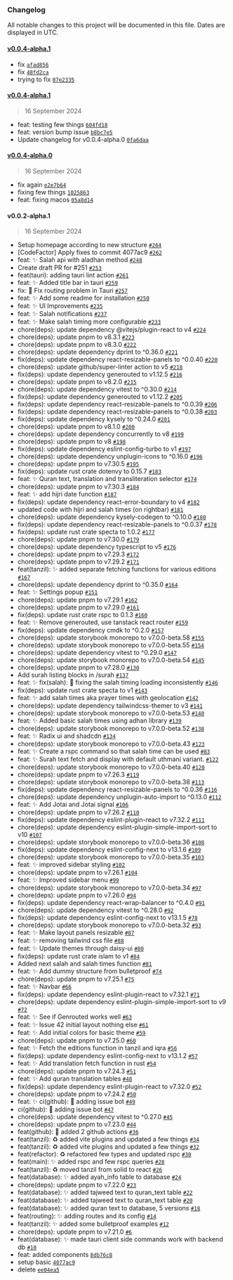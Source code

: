 ### Changelog

All notable changes to this project will be documented in this file. Dates are displayed in UTC.

#### [v0.0.4-alpha.1](https://github.com/spa5k/Siraat/compare/v0.0.4-alpha.1...v0.0.4-alpha.1)

- fix [`afad856`](https://github.com/spa5k/Siraat/commit/afad856593708860da35af007ffaa482fde10897)
- fix [`48fd2ca`](https://github.com/spa5k/Siraat/commit/48fd2ca6745a1d4cc0616c6f9ae8e708df8a0502)
- trying to fix [`07e2335`](https://github.com/spa5k/Siraat/commit/07e2335f0d8b73e3c2f04624a7fb929d3af346f0)

#### [v0.0.4-alpha.1](https://github.com/spa5k/Siraat/compare/v0.0.4-alpha.0...v0.0.4-alpha.1)

> 16 September 2024

- feat: testing few things [`604fd18`](https://github.com/spa5k/Siraat/commit/604fd182d4c3b548dcfddd96a09e4225ab414906)
- feat: version bump issue [`b8bc7e5`](https://github.com/spa5k/Siraat/commit/b8bc7e5e349fb42e3ad7633456e734d67fe58227)
- Update changelog for v0.0.4-alpha.0 [`0fa6daa`](https://github.com/spa5k/Siraat/commit/0fa6daa4f6804f854198b2ab4f08b0355d49430c)

#### [v0.0.4-alpha.0](https://github.com/spa5k/Siraat/compare/v0.0.2-alpha.1...v0.0.4-alpha.0)

> 16 September 2024

- fix again [`e2e7b64`](https://github.com/spa5k/Siraat/commit/e2e7b64f29effffc9f206980f79706b9e2715995)
- fixing few things [`1025863`](https://github.com/spa5k/Siraat/commit/1025863f908716d100641c9c6d7d8d7333df1b16)
- feat: fixing macos [`05a8d14`](https://github.com/spa5k/Siraat/commit/05a8d144c3f196ec21b00893bac2a1828415ca96)

#### v0.0.2-alpha.1

> 16 September 2024

- Setup homepage according to new structure [`#264`](https://github.com/spa5k/Siraat/pull/264)
- [CodeFactor] Apply fixes to commit 4077ac9 [`#262`](https://github.com/spa5k/Siraat/pull/262)
- feat: :sparkles: Salah api with aladhan method [`#248`](https://github.com/spa5k/Siraat/pull/248)
- Create draft PR for #251 [`#253`](https://github.com/spa5k/Siraat/pull/253)
- feat(tauri): adding tauri lint action [`#261`](https://github.com/spa5k/Siraat/pull/261)
- feat: :sparkles: Added title bar in tauri [`#259`](https://github.com/spa5k/Siraat/pull/259)
- fix: :bug: Fix routing problem in Tauri [`#257`](https://github.com/spa5k/Siraat/pull/257)
- feat: :sparkles: Add some readme for installation [`#250`](https://github.com/spa5k/Siraat/pull/250)
- feat: :sparkles: UI Improvements [`#235`](https://github.com/spa5k/Siraat/pull/235)
- feat: :sparkles: Salah notifications [`#237`](https://github.com/spa5k/Siraat/pull/237)
- feat: :sparkles: Make salah timing more configurable [`#233`](https://github.com/spa5k/Siraat/pull/233)
- chore(deps): update dependency @vitejs/plugin-react to v4 [`#224`](https://github.com/spa5k/Siraat/pull/224)
- chore(deps): update pnpm to v8.3.1 [`#223`](https://github.com/spa5k/Siraat/pull/223)
- chore(deps): update pnpm to v8.3.0 [`#222`](https://github.com/spa5k/Siraat/pull/222)
- chore(deps): update dependency dprint to ^0.36.0 [`#221`](https://github.com/spa5k/Siraat/pull/221)
- fix(deps): update dependency react-resizable-panels to ^0.0.40 [`#220`](https://github.com/spa5k/Siraat/pull/220)
- chore(deps): update github/super-linter action to v5 [`#218`](https://github.com/spa5k/Siraat/pull/218)
- fix(deps): update dependency generouted to v1.12.5 [`#216`](https://github.com/spa5k/Siraat/pull/216)
- chore(deps): update pnpm to v8.2.0 [`#215`](https://github.com/spa5k/Siraat/pull/215)
- chore(deps): update dependency vitest to ^0.30.0 [`#214`](https://github.com/spa5k/Siraat/pull/214)
- fix(deps): update dependency generouted to v1.12.2 [`#205`](https://github.com/spa5k/Siraat/pull/205)
- fix(deps): update dependency react-resizable-panels to ^0.0.39 [`#206`](https://github.com/spa5k/Siraat/pull/206)
- fix(deps): update dependency react-resizable-panels to ^0.0.38 [`#203`](https://github.com/spa5k/Siraat/pull/203)
- fix(deps): update dependency kysely to ^0.24.0 [`#201`](https://github.com/spa5k/Siraat/pull/201)
- chore(deps): update pnpm to v8.1.0 [`#200`](https://github.com/spa5k/Siraat/pull/200)
- chore(deps): update dependency concurrently to v8 [`#199`](https://github.com/spa5k/Siraat/pull/199)
- chore(deps): update pnpm to v8 [`#198`](https://github.com/spa5k/Siraat/pull/198)
- fix(deps): update dependency eslint-config-turbo to v1 [`#197`](https://github.com/spa5k/Siraat/pull/197)
- chore(deps): update dependency unplugin-icons to ^0.16.0 [`#196`](https://github.com/spa5k/Siraat/pull/196)
- chore(deps): update pnpm to v7.30.5 [`#195`](https://github.com/spa5k/Siraat/pull/195)
- fix(deps): update rust crate dotenvy to 0.15.7 [`#183`](https://github.com/spa5k/Siraat/pull/183)
- feat: :sparkles: Quran text, translation and transliteration selector [`#174`](https://github.com/spa5k/Siraat/pull/174)
- chore(deps): update pnpm to v7.30.3 [`#184`](https://github.com/spa5k/Siraat/pull/184)
- feat: :sparkles: add hijri date function [`#187`](https://github.com/spa5k/Siraat/pull/187)
- fix(deps): update dependency react-error-boundary to v4 [`#182`](https://github.com/spa5k/Siraat/pull/182)
- updated code with hijri and salah times (on rightbar) [`#181`](https://github.com/spa5k/Siraat/pull/181)
- chore(deps): update dependency kysely-codegen to ^0.10.0 [`#180`](https://github.com/spa5k/Siraat/pull/180)
- fix(deps): update dependency react-resizable-panels to ^0.0.37 [`#178`](https://github.com/spa5k/Siraat/pull/178)
- fix(deps): update rust crate specta to 1.0.2 [`#177`](https://github.com/spa5k/Siraat/pull/177)
- chore(deps): update pnpm to v7.30.0 [`#179`](https://github.com/spa5k/Siraat/pull/179)
- chore(deps): update dependency typescript to v5 [`#176`](https://github.com/spa5k/Siraat/pull/176)
- chore(deps): update pnpm to v7.29.3 [`#172`](https://github.com/spa5k/Siraat/pull/172)
- chore(deps): update pnpm to v7.29.2 [`#171`](https://github.com/spa5k/Siraat/pull/171)
- feat(tanzil): ✨ added separate fetching functions for various editions [`#167`](https://github.com/spa5k/Siraat/pull/167)
- chore(deps): update dependency dprint to ^0.35.0 [`#164`](https://github.com/spa5k/Siraat/pull/164)
- feat: :sparkles: Settings popup [`#151`](https://github.com/spa5k/Siraat/pull/151)
- chore(deps): update pnpm to v7.29.1 [`#162`](https://github.com/spa5k/Siraat/pull/162)
- chore(deps): update pnpm to v7.29.0 [`#161`](https://github.com/spa5k/Siraat/pull/161)
- fix(deps): update rust crate rspc to 0.1.3 [`#160`](https://github.com/spa5k/Siraat/pull/160)
- feat: :sparkles: Remove generouted, use tanstack react router [`#159`](https://github.com/spa5k/Siraat/pull/159)
- fix(deps): update dependency cmdk to ^0.2.0 [`#157`](https://github.com/spa5k/Siraat/pull/157)
- chore(deps): update storybook monorepo to v7.0.0-beta.58 [`#155`](https://github.com/spa5k/Siraat/pull/155)
- chore(deps): update storybook monorepo to v7.0.0-beta.55 [`#154`](https://github.com/spa5k/Siraat/pull/154)
- chore(deps): update dependency vitest to ^0.29.0 [`#147`](https://github.com/spa5k/Siraat/pull/147)
- chore(deps): update storybook monorepo to v7.0.0-beta.54 [`#145`](https://github.com/spa5k/Siraat/pull/145)
- chore(deps): update pnpm to v7.28.0 [`#130`](https://github.com/spa5k/Siraat/pull/130)
- Add surah listing blocks in /surah [`#137`](https://github.com/spa5k/Siraat/pull/137)
- feat: :sparkles: fix(salah): 🐛 fixing the salah timing loading inconsistently [`#146`](https://github.com/spa5k/Siraat/pull/146)
- fix(deps): update rust crate specta to v1 [`#143`](https://github.com/spa5k/Siraat/pull/143)
- feat: :sparkles: add salah times aka prayer times with geolocation [`#142`](https://github.com/spa5k/Siraat/pull/142)
- chore(deps): update dependency tailwindcss-themer to v3 [`#141`](https://github.com/spa5k/Siraat/pull/141)
- chore(deps): update storybook monorepo to v7.0.0-beta.53 [`#140`](https://github.com/spa5k/Siraat/pull/140)
- feat: :sparkles: Added basic salah times using adhan library [`#139`](https://github.com/spa5k/Siraat/pull/139)
- chore(deps): update storybook monorepo to v7.0.0-beta.52 [`#138`](https://github.com/spa5k/Siraat/pull/138)
- feat: :sparkles: Radix ui and shadcdn [`#134`](https://github.com/spa5k/Siraat/pull/134)
- chore(deps): update storybook monorepo to v7.0.0-beta.43 [`#123`](https://github.com/spa5k/Siraat/pull/123)
- feat: :sparkles: Create a rspc command so that salah time can be used [`#83`](https://github.com/spa5k/Siraat/pull/83)
- feat: :sparkles: Surah text fetch and display with default uthmani variant. [`#122`](https://github.com/spa5k/Siraat/pull/122)
- chore(deps): update storybook monorepo to v7.0.0-beta.40 [`#120`](https://github.com/spa5k/Siraat/pull/120)
- chore(deps): update pnpm to v7.26.3 [`#119`](https://github.com/spa5k/Siraat/pull/119)
- chore(deps): update storybook monorepo to v7.0.0-beta.38 [`#113`](https://github.com/spa5k/Siraat/pull/113)
- fix(deps): update dependency react-resizable-panels to ^0.0.36 [`#116`](https://github.com/spa5k/Siraat/pull/116)
- chore(deps): update dependency unplugin-auto-import to ^0.13.0 [`#112`](https://github.com/spa5k/Siraat/pull/112)
- feat: :sparkles: Add Jotai and Jotai signal [`#106`](https://github.com/spa5k/Siraat/pull/106)
- chore(deps): update pnpm to v7.26.2 [`#110`](https://github.com/spa5k/Siraat/pull/110)
- fix(deps): update dependency eslint-plugin-react to v7.32.2 [`#111`](https://github.com/spa5k/Siraat/pull/111)
- chore(deps): update dependency eslint-plugin-simple-import-sort to v10 [`#107`](https://github.com/spa5k/Siraat/pull/107)
- chore(deps): update storybook monorepo to v7.0.0-beta.36 [`#108`](https://github.com/spa5k/Siraat/pull/108)
- fix(deps): update dependency eslint-config-next to v13.1.6 [`#109`](https://github.com/spa5k/Siraat/pull/109)
- chore(deps): update storybook monorepo to v7.0.0-beta.35 [`#103`](https://github.com/spa5k/Siraat/pull/103)
- feat: :sparkles: improved sidebar styling [`#102`](https://github.com/spa5k/Siraat/pull/102)
- chore(deps): update pnpm to v7.26.1 [`#104`](https://github.com/spa5k/Siraat/pull/104)
- feat: :sparkles: Improved sidebar menu [`#99`](https://github.com/spa5k/Siraat/pull/99)
- chore(deps): update storybook monorepo to v7.0.0-beta.34 [`#97`](https://github.com/spa5k/Siraat/pull/97)
- chore(deps): update pnpm to v7.26.0 [`#94`](https://github.com/spa5k/Siraat/pull/94)
- fix(deps): update dependency react-wrap-balancer to ^0.4.0 [`#91`](https://github.com/spa5k/Siraat/pull/91)
- chore(deps): update dependency vitest to ^0.28.0 [`#92`](https://github.com/spa5k/Siraat/pull/92)
- fix(deps): update dependency eslint-config-next to v13.1.5 [`#78`](https://github.com/spa5k/Siraat/pull/78)
- chore(deps): update storybook monorepo to v7.0.0-beta.32 [`#93`](https://github.com/spa5k/Siraat/pull/93)
- feat: :sparkles: Make layout panels resizable [`#87`](https://github.com/spa5k/Siraat/pull/87)
- feat: :sparkles: removing tailwind css file [`#88`](https://github.com/spa5k/Siraat/pull/88)
- feat: :sparkles: Update themes through daisy-ui [`#80`](https://github.com/spa5k/Siraat/pull/80)
- fix(deps): update rust crate islam to v1 [`#84`](https://github.com/spa5k/Siraat/pull/84)
- Added next salah and salah times function [`#81`](https://github.com/spa5k/Siraat/pull/81)
- feat: :sparkles: Add dummy structure from bulletproof [`#74`](https://github.com/spa5k/Siraat/pull/74)
- chore(deps): update pnpm to v7.25.1 [`#75`](https://github.com/spa5k/Siraat/pull/75)
- feat: :sparkles: Navbar [`#66`](https://github.com/spa5k/Siraat/pull/66)
- fix(deps): update dependency eslint-plugin-react to v7.32.1 [`#71`](https://github.com/spa5k/Siraat/pull/71)
- chore(deps): update dependency eslint-plugin-simple-import-sort to v9 [`#72`](https://github.com/spa5k/Siraat/pull/72)
- feat: :sparkles: See if Genrouted works well [`#63`](https://github.com/spa5k/Siraat/pull/63)
- feat: :sparkles: Issue 42 initial layout nothing else [`#61`](https://github.com/spa5k/Siraat/pull/61)
- feat: :sparkles: Add initial colors for basic theme [`#59`](https://github.com/spa5k/Siraat/pull/59)
- chore(deps): update pnpm to v7.25.0 [`#60`](https://github.com/spa5k/Siraat/pull/60)
- feat: :sparkles: Fetch the editions function in tanzil and iqra [`#56`](https://github.com/spa5k/Siraat/pull/56)
- fix(deps): update dependency eslint-config-next to v13.1.2 [`#57`](https://github.com/spa5k/Siraat/pull/57)
- feat: :sparkles: Add translation fetch function in rust [`#54`](https://github.com/spa5k/Siraat/pull/54)
- chore(deps): update pnpm to v7.24.3 [`#51`](https://github.com/spa5k/Siraat/pull/51)
- feat: :sparkles: Add quran translation tables [`#48`](https://github.com/spa5k/Siraat/pull/48)
- fix(deps): update dependency eslint-plugin-react to v7.32.0 [`#52`](https://github.com/spa5k/Siraat/pull/52)
- chore(deps): update pnpm to v7.24.2 [`#50`](https://github.com/spa5k/Siraat/pull/50)
- feat: :sparkles: ci(github): 💚 adding issue bot [`#49`](https://github.com/spa5k/Siraat/pull/49)
- ci(github): 💚 adding issue bot [`#47`](https://github.com/spa5k/Siraat/pull/47)
- chore(deps): update dependency vitest to ^0.27.0 [`#45`](https://github.com/spa5k/Siraat/pull/45)
- chore(deps): update pnpm to v7.23.0 [`#44`](https://github.com/spa5k/Siraat/pull/44)
- feat(github): 💚 added 2 github actions [`#36`](https://github.com/spa5k/Siraat/pull/36)
- feat(tanzil): ♻️ added vite plugins and updated a few things [`#34`](https://github.com/spa5k/Siraat/pull/34)
- feat(tanzil): ♻️ added vite plugins and updated a few things [`#32`](https://github.com/spa5k/Siraat/pull/32)
- feat(refactor): ♻️ refactored few types and updated rspc [`#30`](https://github.com/spa5k/Siraat/pull/30)
- feat(main): ✨ added rspc and few rspc queries [`#28`](https://github.com/spa5k/Siraat/pull/28)
- feat(tanzil): ♻️ moved tanzil from solid to react [`#26`](https://github.com/spa5k/Siraat/pull/26)
- feat(database): ✨ added ayah_info table to database [`#24`](https://github.com/spa5k/Siraat/pull/24)
- chore(deps): update pnpm to v7.22.0 [`#23`](https://github.com/spa5k/Siraat/pull/23)
- feat(database): ✨ added tajweed text to quran_text table [`#22`](https://github.com/spa5k/Siraat/pull/22)
- feat(database): ✨ added tajweed text to quran_text table [`#20`](https://github.com/spa5k/Siraat/pull/20)
- feat(database): ✨ added quran text to database, 5 versions [`#18`](https://github.com/spa5k/Siraat/pull/18)
- feat(routing): ✨ adding routes and its config [`#14`](https://github.com/spa5k/Siraat/pull/14)
- feat(tanzil): ✨ added some bulletproof examples [`#12`](https://github.com/spa5k/Siraat/pull/12)
- chore(deps): update pnpm to v7.21.0 [`#6`](https://github.com/spa5k/Siraat/pull/6)
- feat(database): ✨ made tauri client side commands work with backend db [`#10`](https://github.com/spa5k/Siraat/pull/10)
- feat: added components [`8db76c8`](https://github.com/spa5k/Siraat/commit/8db76c88f1204878e60217e64e51543cd1e6705b)
- setup basic [`4077ac9`](https://github.com/spa5k/Siraat/commit/4077ac98b6cebd48d91a6d4fd8aa12380997d18b)
- delete [`ee04ea5`](https://github.com/spa5k/Siraat/commit/ee04ea5eb32b971a98ff0dc24d6520f9d0f28261)
